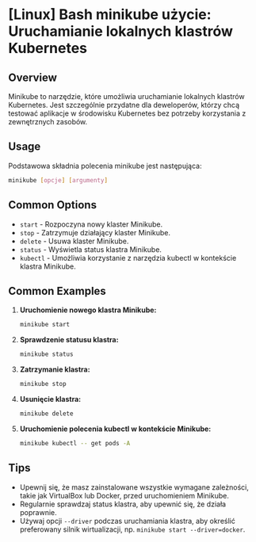 # [Linux] Bash minikube użycie: Uruchamianie lokalnych klastrów Kubernetes

## Overview
Minikube to narzędzie, które umożliwia uruchamianie lokalnych klastrów Kubernetes. Jest szczególnie przydatne dla deweloperów, którzy chcą testować aplikacje w środowisku Kubernetes bez potrzeby korzystania z zewnętrznych zasobów.

## Usage
Podstawowa składnia polecenia minikube jest następująca:

```bash
minikube [opcje] [argumenty]
```

## Common Options
- `start` - Rozpoczyna nowy klaster Minikube.
- `stop` - Zatrzymuje działający klaster Minikube.
- `delete` - Usuwa klaster Minikube.
- `status` - Wyświetla status klastra Minikube.
- `kubectl` - Umożliwia korzystanie z narzędzia kubectl w kontekście klastra Minikube.

## Common Examples
1. **Uruchomienie nowego klastra Minikube:**
   ```bash
   minikube start
   ```

2. **Sprawdzenie statusu klastra:**
   ```bash
   minikube status
   ```

3. **Zatrzymanie klastra:**
   ```bash
   minikube stop
   ```

4. **Usunięcie klastra:**
   ```bash
   minikube delete
   ```

5. **Uruchomienie polecenia kubectl w kontekście Minikube:**
   ```bash
   minikube kubectl -- get pods -A
   ```

## Tips
- Upewnij się, że masz zainstalowane wszystkie wymagane zależności, takie jak VirtualBox lub Docker, przed uruchomieniem Minikube.
- Regularnie sprawdzaj status klastra, aby upewnić się, że działa poprawnie.
- Używaj opcji `--driver` podczas uruchamiania klastra, aby określić preferowany silnik wirtualizacji, np. `minikube start --driver=docker`.